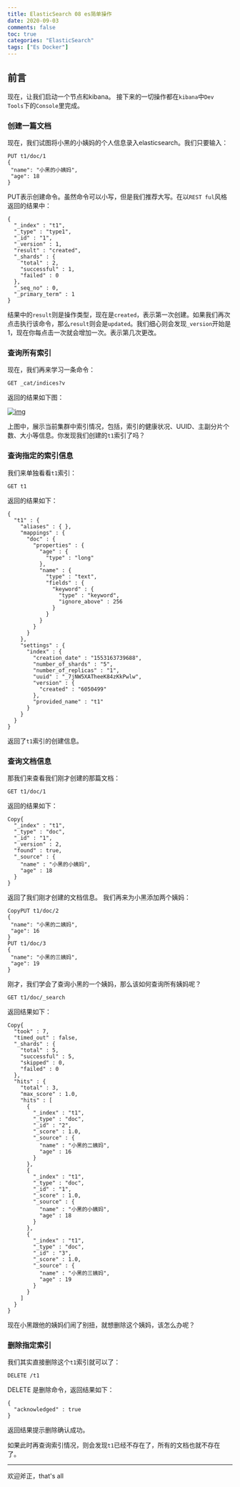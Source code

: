 ```yaml
---
title: ElasticSearch 08 es简单操作
date: 2020-09-03
comments: false
toc: true
categories: "ElasticSearch"
tags: ["Es Docker"]
---
```




## 前言

现在，让我们启动一个节点和kibana。
接下来的一切操作都在`kibana`中`Dev Tools`下的`Console`里完成。

### 创建一篇文档

现在，我们试图将小黑的小姨妈的个人信息录入elasticsearch。我们只要输入：

```
PUT t1/doc/1
{
 "name": "小黑的小姨妈",
 "age": 18
}
```

PUT表示创建命令。虽然命令可以小写，但是我们推荐大写。在以`REST ful`风格返回的结果中：

```
{
  "_index" : "t1",
  "_type" : "type1",
  "_id" : "1",
  "_version" : 1,
  "result" : "created",
  "_shards" : {
    "total" : 2,
    "successful" : 1,
    "failed" : 0
  },
  "_seq_no" : 0,
  "_primary_term" : 1
}
```

结果中的`result`则是操作类型，现在是`created`，表示第一次创建。如果我们再次点击执行该命令，那么`result`则会是`updated`。我们细心则会发现`_version`开始是1，现在你每点击一次就会增加一次。表示第几次更改。

### 查询所有索引

现在，我们再来学习一条命令：

```
GET _cat/indices?v
```

返回的结果如下图：

[![img](/home/zhang/Desktop/hexo-blog/public/img/1168165-20190321193235561-808372096.png)](https://img2018.cnblogs.com/blog/1168165/201903/1168165-20190321193235561-808372096.png)

上图中，展示当前集群中索引情况，包括，索引的健康状况、UUID、主副分片个数、大小等信息。你发现我们创建的`t1`索引了吗？

### 查询指定的索引信息

我们来单独看看`t1`索引：

```
GET t1
```

返回的结果如下：

```
{
  "t1" : {
    "aliases" : { },
    "mappings" : {
      "doc" : {
        "properties" : {
          "age" : {
            "type" : "long"
          },
          "name" : {
            "type" : "text",
            "fields" : {
              "keyword" : {
                "type" : "keyword",
                "ignore_above" : 256
              }
            }
          }
        }
      }
    },
    "settings" : {
      "index" : {
        "creation_date" : "1553163739688",
        "number_of_shards" : "5",
        "number_of_replicas" : "1",
        "uuid" : "_7jNW5XATheeK84zKkPwlw",
        "version" : {
          "created" : "6050499"
        },
        "provided_name" : "t1"
      }
    }
  }
}
```

返回了`t1`索引的创建信息。

### 查询文档信息

那我们来查看我们刚才创建的那篇文档：

```
GET t1/doc/1
```

返回的结果如下：

```
Copy{
  "_index" : "t1",
  "_type" : "doc",
  "_id" : "1",
  "_version" : 2,
  "found" : true,
  "_source" : {
    "name" : "小黑的小姨妈",
    "age" : 18
  }
}
```

返回了我们刚才创建的文档信息。
我们再来为小黑添加两个姨妈：

```
CopyPUT t1/doc/2
{
 "name": "小黑的二姨妈",
 "age": 16
}
PUT t1/doc/3
{
 "name": "小黑的三姨妈",
 "age": 19
}
```

刚才，我们学会了查询小黑的一个姨妈，那么该如何查询所有姨妈呢？

```
GET t1/doc/_search
```

返回结果如下：

```
Copy{
  "took" : 7,
  "timed_out" : false,
  "_shards" : {
    "total" : 5,
    "successful" : 5,
    "skipped" : 0,
    "failed" : 0
  },
  "hits" : {
    "total" : 3,
    "max_score" : 1.0,
    "hits" : [
      {
        "_index" : "t1",
        "_type" : "doc",
        "_id" : "2",
        "_score" : 1.0,
        "_source" : {
          "name" : "小黑的二姨妈",
          "age" : 16
        }
      },
      {
        "_index" : "t1",
        "_type" : "doc",
        "_id" : "1",
        "_score" : 1.0,
        "_source" : {
          "name" : "小黑的小姨妈",
          "age" : 18
        }
      },
      {
        "_index" : "t1",
        "_type" : "doc",
        "_id" : "3",
        "_score" : 1.0,
        "_source" : {
          "name" : "小黑的三姨妈",
          "age" : 19
        }
      }
    ]
  }
}
```

现在小黑跟他的姨妈们闹了别扭，就想删除这个姨妈，该怎么办呢？

### 删除指定索引

我们其实直接删除这个`t1`索引就可以了：

```
DELETE /t1
```

DELETE 是删除命令，返回结果如下：

```
{
  "acknowledged" : true
}
```

返回结果提示删除确认成功。

如果此时再查询索引情况，则会发现`t1`已经不存在了，所有的文档也就不存在了。

------

欢迎斧正，that's all